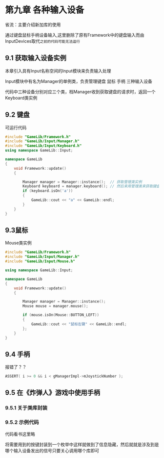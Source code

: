 # 第九章 各种输入设备

省流：主要介绍新加库的使用

通过键盘鼠标手柄设备输入,这里删除了原有Framework中的键盘输入而由InputDevices取代`之前的代码可能无法运行`

## 9.1 获取输入设备实例

本章引入具有Input名称空间的Input模块来负责输入处理

Input模块中有名为Manager的单例类，负责管理键盘 鼠标 手柄 三种输入设备


代码中三种设备分别对应三个类，档Manager收到获取键盘的请求时，返回一个Keyboard类实例

## 9.2 键盘

可运行代码
```C++
#include "GameLib/Framework.h"
#include "GameLib/Input/Manager.h"
#include "GameLib/Input/Keyboard.h"
using namespace GameLib::Input;

namespace GameLib
{
	void Framework::update()
	{

		Manager manager = Manager::instance();  // 获取管理类实例
		Keyboard keyboard = manager.keyboard(); // 然后来用管理类来获取键盘
		if (keyboard.isOn('a'))
		{
			GameLib::cout << "a" << GameLib::endl;
		}
	}
}
```

## 9.3鼠标

Mouse类实例

```C++
#include "GameLib/Framework.h"
#include "GameLib/Input/Manager.h"
#include "GameLib/Input/Mouse.h"

using namespace GameLib::Input;

namespace GameLib
{
	void Framework::update()
	{

		Manager manager = Manager::instance();
		Mouse mouse = manager.mouse();

		if (mouse.isOn(Mouse::BUTTON_LEFT))
		{
			GameLib::cout << "鼠标左键" << GameLib::endl;
		};
	}
}
```

## 9.4 手柄

报错了？？

```C++
ASSERT( i >= 0 && i < gManagerImpl->mJoystickNumber );
```

## 9.5 在《炸弹人》游戏中使用手柄

### 9.5.1 关于类库封装

### 9.5.2 示例代码

代码看书这里略

将需要用到的按键封装到一个枚举中这样就做到了信息隐藏，然后就就是涉及到是哪个输入设备发出的信号只要关心调用哪个库即可